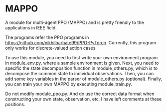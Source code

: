 # MAPPO
A module for multi-agent PPO (MAPPO) and is pretty friendly to the applications in IEEE field.

The programs refer the PPO programs in https://github.com/nikhilbarhate99/PPO-PyTorch. Currently, this program only works for discrete-valued action cases.

To use this module, you need to first write your own environment program in module_env.py, where a sample environment is given. Next, you need to specific the state decomposition function in module_others.py, which is to decompose the common state to individual observations. Then, you can add some key variables in the parser of module_others.py (optional). Finally, you can train your own MAPPO by executing module_train.py. 

Do not modify module_ppo.py. And do use the correct data format when constructing your own state, observation, etc. I have left comments at these positions.
